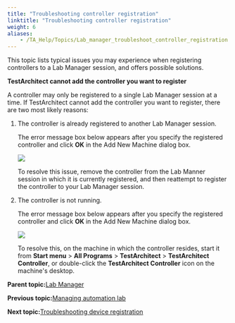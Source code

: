 ```yaml
--- 
title: "Troubleshooting controller registration"
linktitle: "Troubleshooting controller registration"
weight: 6
aliases: 
    - /TA_Help/Topics/Lab_manager_troubleshoot_controller_registration.html
---
```


This topic lists typical issues you may experience when registering controllers to a Lab Manager session, and offers possible solutions.

**TestArchitect cannot add the controller you want to register**

A controller may only be registered to a single Lab Manager session at a time. If TestArchitect cannot add the controller you want to register, there are two most likely reasons:

1.  The controller is already registered to another Lab Manager session.

    The error message box below appears after you specify the registered controller and click **OK** in the Add New Machine dialog box.

    ![](/images//Images/Lab_Manager_troubleshoot_registered_controller.png)

    To resolve this issue, remove the controller from the Lab Manner session in which it is currently registered, and then reattempt to register the controller to your Lab Manager session.

2.  The controller is not running.

    The error message box below appears after you specify the registered controller and click **OK** in the Add New Machine dialog box.

    ![](/images//Images/Lab_Manager_troubleshoot_registered_controller_2.png)

    To resolve this, on the machine in which the controller resides, start it from **Start menu** \> **All Programs** \> **TestArchitect** \> **TestArchitect Controller**, or double-click the **TestArchitect Controller** icon on the machine's desktop.


**Parent topic:**[Lab Manager](/TA_Help/Topics/Lab_manager.html)

**Previous topic:**[Managing automation lab](/TA_Help/Topics/Lab_manager_managing_auto_lab.html)

**Next topic:**[Troubleshooting device registration](/TA_Help/Topics/Lab_manager_troubleshoot_device_registration.html)

